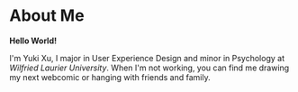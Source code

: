 About Me
=========

__Hello World!__ 

I'm Yuki Xu, I major in User Experience Design and minor in Psychology at *Wilfried Laurier University*. When I'm not working, you can find me drawing my next webcomic or hanging with friends and family.